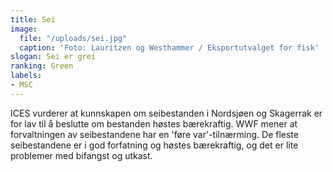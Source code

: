 ```yaml
---
title: Sei
image:
  file: "/uploads/sei.jpg"
  caption: 'Foto: Lauritzen og Westhammer / Eksportutvalget for fisk'
slogan: Sei er grei
ranking: Green
labels:
- MSC
---
```


ICES vurderer at kunnskapen om seibestanden i Nordsjøen og Skagerrak er for lav til å beslutte om bestanden høstes bærekraftig. WWF mener at forvaltningen av seibestandene har en 'føre var'-tilnærming. De fleste seibestandene er i god forfatning og høstes bærekraftig, og det er lite problemer med bifangst og utkast.
